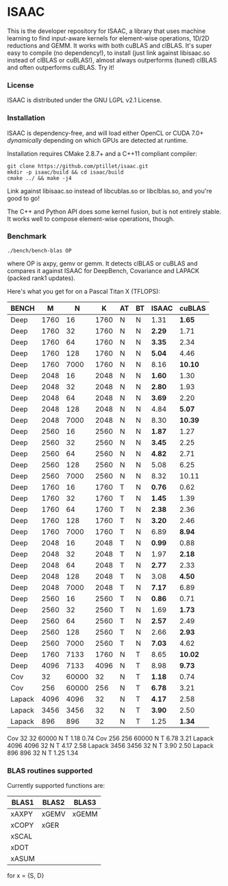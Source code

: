 # ISAAC

This is the developer repository for ISAAC, a library that uses machine learning to find input-aware kernels for element-wise operations, 1D/2D reductions and GEMM. It works with both cuBLAS and clBLAS. It's super easy to compile (no dependency!), to install (just link against libisaac.so instead of clBLAS or cuBLAS!), almost always outperforms (tuned) clBLAS and often outperforms cuBLAS. Try it!

### License

ISAAC is distributed under the GNU LGPL v2.1 License.

### Installation

ISAAC is dependency-free, and will load either OpenCL or CUDA 7.0+ _dynamically_ depending on which GPUs are detected at runtime.

Installation requires CMake 2.8.7+ and a C++11 compliant compiler:  
 

```
git clone https://github.com/ptillet/isaac.git
mkdir -p isaac/build && cd isaac/build
cmake ../ && make -j4
```

Link against libisaac.so instead of libcublas.so or libclblas.so, and you're good to go! 

The C++ and Python API does some kernel fusion, but is not entirely stable. It works well to compose element-wise operations, though.


### Benchmark

```
./bench/bench-blas OP
```
where OP is axpy, gemv or gemm. It detects clBLAS or cuBLAS and compares it against ISAAC for DeepBench, Covariance and LAPACK (packed rank1 updates).

Here's what you get for  on a Pascal Titan X (TFLOPS):

| BENCH  | M    | N     | K    | AT | BT | ISAAC     | cuBLAS     |
| -------| -----| ------| -----| ---| ---| ----------| -----------|
| Deep   | 1760 | 16    | 1760 | N  | N  | 1.31      | **1.65**   |
| Deep   | 1760 | 32    | 1760 | N  | N  | **2.29**  | 1.71       |
| Deep   | 1760 | 64    | 1760 | N  | N  | **3.35**  | 2.34       |
| Deep   | 1760 | 128   | 1760 | N  | N  | **5.04**  | 4.46       |
| Deep   | 1760 | 7000  | 1760 | N  | N  | 8.16      | **10.10**  |
| Deep   | 2048 | 16    | 2048 | N  | N  | **1.60**  | 1.30       |
| Deep   | 2048 | 32    | 2048 | N  | N  | **2.80**  | 1.93       |
| Deep   | 2048 | 64    | 2048 | N  | N  | **3.69**  | 2.20       |
| Deep   | 2048 | 128   | 2048 | N  | N  | 4.84      | **5.07**   |
| Deep   | 2048 | 7000  | 2048 | N  | N  | 8.30      | **10.39**  |
| Deep   | 2560 | 16    | 2560 | N  | N  | **1.87**  | 1.27       |
| Deep   | 2560 | 32    | 2560 | N  | N  | **3.45**  | 2.25       |
| Deep   | 2560 | 64    | 2560 | N  | N  | **4.82**  | 2.71       |
| Deep   | 2560 | 128   | 2560 | N  | N  | 5.08      | 6.25       |
| Deep   | 2560 | 7000  | 2560 | N  | N  | 8.32      | 10.11      |
| Deep   | 1760 | 16    | 1760 | T  | N  | **0.76**  | 0.62       |
| Deep   | 1760 | 32    | 1760 | T  | N  | **1.45**  | 1.39       |
| Deep   | 1760 | 64    | 1760 | T  | N  | **2.38**  | 2.36       |
| Deep   | 1760 | 128   | 1760 | T  | N  | **3.20**  | 2.46       |
| Deep   | 1760 | 7000  | 1760 | T  | N  | 6.89      | **8.94**   |
| Deep   | 2048 | 16    | 2048 | T  | N  | **0.99**  | 0.88       |
| Deep   | 2048 | 32    | 2048 | T  | N  | 1.97      | **2.18**   |
| Deep   | 2048 | 64    | 2048 | T  | N  | **2.77**  | 2.33       |
| Deep   | 2048 | 128   | 2048 | T  | N  | 3.08      | **4.50**   |
| Deep   | 2048 | 7000  | 2048 | T  | N  | **7.17**  | 6.89       |
| Deep   | 2560 | 16    | 2560 | T  | N  | **0.86**  | 0.71       |
| Deep   | 2560 | 32    | 2560 | T  | N  | 1.69      | **1.73**   |
| Deep   | 2560 | 64    | 2560 | T  | N  | **2.57**  | 2.49       |
| Deep   | 2560 | 128   | 2560 | T  | N  | 2.66      | **2.93**   |
| Deep   | 2560 | 7000  | 2560 | T  | N  | **7.03**  | 4.62       |
| Deep   | 1760 | 7133  | 1760 | N  | T  | 8.65      | **10.02**  |
| Deep   | 4096 | 7133  | 4096 | N  | T  | 8.98      | **9.73**   |
| Cov    | 32   | 60000 | 32   | N  | T  | **1.18**  | 0.74       |
| Cov    | 256  | 60000 | 256  | N  | T  | **6.78**  | 3.21       |
| Lapack | 4096 | 4096  | 32   | N  | T  | **4.17**  | 2.58       |
| Lapack | 3456 | 3456  | 32   | N  | T  | **3.90**  | 2.50       |
| Lapack | 896  | 896   | 32   | N  | T  | 1.25      | **1.34**   |

Cov	32	32	60000	N	T	1.18	0.74
Cov	256	256	60000	N	T	6.78	3.21
Lapack	4096	4096	32	N	T	4.17	2.58
Lapack	3456	3456	32	N	T	3.90	2.50
Lapack	896	896	32	N	T	1.25	1.34

### BLAS routines supported

Currently supported functions are:

| BLAS1         | BLAS2         | BLAS3         |
| --------------| --------------| --------------|
| xAXPY         | xGEMV         | xGEMM         |
| xCOPY         | xGER          |               |
| xSCAL         |               |               |
| xDOT          |               |               |
| xASUM         |               |               |

for x = {S, D}
